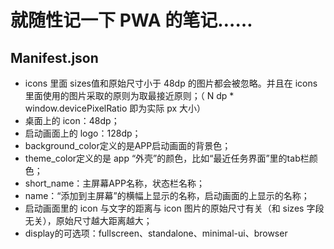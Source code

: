 # 就随性记一下 PWA 的笔记……

## Manifest.json
- icons 里面 sizes值和原始尺寸小于 48dp 的图片都会被忽略。并且在 icons 里面使用的图片采取的原则为取最接近原则；（ N dp * window.devicePixelRatio 即为实际 px 大小）
- 桌面上的 icon：48dp；
- 启动画面上的 logo：128dp；
- background_color定义的是APP启动画面的背景色；
- theme_color定义的是 app “外壳”的颜色，比如“最近任务界面”里的tab栏颜色；
- short_name：主屏幕APP名称，状态栏名称；
- name：“添加到主屏幕”的横幅上显示的名称，启动画面的上显示的名称；
- 启动画面里的 icon 与文字的距离与 icon 图片的原始尺寸有关（和 sizes 字段无关），原始尺寸越大距离越大；
- display的可选项：fullscreen、standalone、minimal-ui、browser

